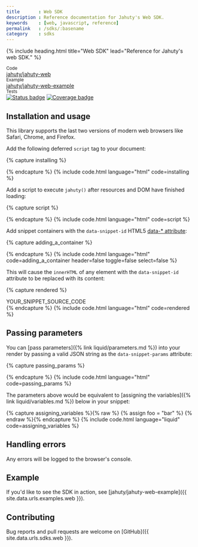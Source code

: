 ```yaml
---
title       : Web SDK
description : Reference documentation for Jahuty's Web SDK.
keywords    : [web, javascript, reference]
permalink   : /sdks/:basename
category    : sdks
---
```


{% include heading.html title="Web SDK" lead="Reference for Jahuty's web SDK." %}

<div class="card-group my-4">
  <div class="card">
    <div class="card-header py-2 px-3 text-muted">
      <small>Code</small>
    </div>
    <div class="card-body py-2 px-3">
      <a class="stretched-link" href="{{ site.data.urls.sdks.web }}">jahuty/jahuty-web</a>
    </div>
  </div>
  <div class="card">
    <div class="card-header py-2 px-3 text-muted">
      <small>Example</small>
    </div>
    <div class="card-body py-2 px-3">
      <a class="stretched-link" href="{{ site.data.urls.examples.web }}">jahuty/jahuty-web-example</a>
    </div>
  </div>
  <div class="card">
    <div class="card-header py-2 px-3 text-muted">
      <small>Tests</small>
    </div>
    <div class="card-body p-2 px-3">
      <a class="stretched-link" href="https://circleci.com/gh/jahuty/jahuty-node"><img src="https://circleci.com/gh/jahuty/jahuty-node.svg?style=svg" alt="Status badge" /></a> <a href="https://codecov.io/gh/jahuty/jahuty-web"><img src="https://codecov.io/gh/jahuty/jahuty-web/branch/master/graph/badge.svg?token=XELPI4FWMI" alt="Coverage badge"/></a>
    </div>
  </div>
</div>

## Installation and usage

This library supports the last two versions of modern web browsers like Safari, Chrome, and Firefox.

Add the following deferred `script` tag to your document:

{% capture installing %}
<script defer src="https://unpkg.com/@jahuty/web@0.2.0/dist/jahuty.js"></script>
{% endcapture %}
{% include code.html language="html" code=installing %}

Add a script to execute `jahuty()` after resources and DOM have finished loading:

{% capture script %}
<script>
  window.addEventListener('DOMContentLoaded', function () {
    jahuty({ apiKey: 'YOUR_API_KEY' });
  });
</script>
{% endcapture %}
{% include code.html language="html" code=script %}

Add snippet containers with the `data-snippet-id` HTML5 [data-* attribute](https://developer.mozilla.org/en-US/docs/Web/HTML/Global_attributes/data-*):

{% capture adding_a_container %}
<div data-snippet-id="YOUR_SNIPPET_ID"></div>
{% endcapture %}
{% include code.html language="html" code=adding_a_container header=false toggle=false select=false %}

This will cause the `innerHTML` of any element with the `data-snippet-id` attribute to be replaced with its content:

{% capture rendered %}
<div data-snippet-id="YOUR_SNIPPET_ID">
  YOUR_SNIPPET_SOURCE_CODE
</div>
{% endcapture %}
{% include code.html language="html" code=rendered %}

## Passing parameters

You can [pass parameters]({% link liquid/parameters.md %}) into your render by passing a valid JSON string as the `data-snippet-params` attribute:

{% capture passing_params %}
<div data-snippet-id="YOUR_SNIPPET_ID"
     data-snippet-params='{"foo":"bar"}'></div>
{% endcapture %}
{% include code.html language="html" code=passing_params %}

The parameters above would be equivalent to [assigning the variables]({% link liquid/variables.md %}) below in your snippet:

{% capture assigning_variables %}{% raw %}
{% assign foo = "bar" %}
{% endraw %}{% endcapture %}
{% include code.html language="liquid" code=assigning_variables %}

## Handling errors

Any errors will be logged to the browser's console.

## Example

If you'd like to see the SDK in action, see [jahuty/jahuty-web-example]({{ site.data.urls.examples.web }}).

## Contributing

Bug reports and pull requests are welcome on [GitHub]({{ site.data.urls.sdks.web }}).

